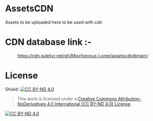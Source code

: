 # AssetsCDN
Assets to be uploaded here to be used with cdn
# CDN database link :-
> https://cdn.jsdelivr.net/gh/Mischievous-Loner/assetscdn@main/

# License
Shield: [![CC BY-ND 4.0][cc-by-nd-shield]][cc-by-nd]

> This work is licensed under a
[Creative Commons Attribution-NoDerivatives 4.0 International (CC BY-ND 4.0) License][cc-by-nd].

[![CC BY-ND 4.0][cc-by-nd-image]][cc-by-nd]

[cc-by-nd]: http://creativecommons.org/licenses/by-nd/4.0/
[cc-by-nd-image]: https://licensebuttons.net/l/by-nd/4.0/88x31.png
[cc-by-nd-shield]: https://img.shields.io/badge/License-CC%20BY--ND%204.0-lightgrey.svg

